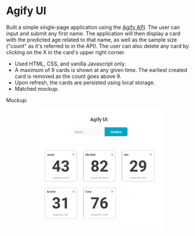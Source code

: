 # Agify UI

Built a simple single-page application using the [Agify API](https://agify.io/). The user can input and submit any first name. The application will then display a card with the predicted age related to that name, as well as the sample size ("count" as it's referred to in the API). The user can also delete any card by clicking on the X in the card's upper right corner.

- Used HTML, CSS, and vanilla Javascript only.
- A maximum of 9 cards is shown at any given time. The earliest created card is removed as the count goes above 9.
- Upon refresh, the cards are persisted using local storage.
- Matched mockup.

Mockup:

  <p align="center">
    <img src="mockup.png" width="70%">
  </p>
